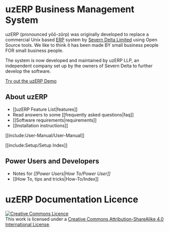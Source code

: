 # uzERP Business Management System

uzERP (pronounced yōō-zûrp) was originally developed to replace a commercial Unix based [ERP](http://en.wikipedia.org/wiki/Enterprise_resource_planning) system by [Severn Delta Limited](http://www.severndelta.co.uk) using Open Source tools. We like to think it has been made BY small business people FOR small business people.

The system is now developed and maintained by uzERP LLP, an independent company set up by the owners of Severn Delta to further develop the software.

[Try out the uzERP Demo](http://try.uzerp.com)

## About uzERP

* [[uzERP Feature List|features]]
* Read answers to some [[frequently asked questions|faq]]
* [[Software requirements|requirements]]
* [[Installation instructions]]

[[include:User-Manual/User-Manual]]

[[include:Setup/Setup Index]]

## Power Users and Developers

* Notes for *[[Power Users|How To/Power User]]*
* [[How To, tips and tricks|How-To/Index]]

# uzERP Documentation Licence
<a rel="license" href="http://creativecommons.org/licenses/by-sa/4.0/"><img alt="Creative Commons Licence" style="border-width:0" src="https://i.creativecommons.org/l/by-sa/4.0/88x31.png" /></a><br />This work is licensed under a <a rel="license" href="http://creativecommons.org/licenses/by-sa/4.0/">Creative Commons Attribution-ShareAlike 4.0 International License</a>.
